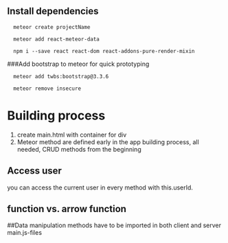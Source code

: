 ## Install dependencies

```
  meteor create projectName
```

```
  meteor add react-meteor-data
```

```
  npm i --save react react-dom react-addons-pure-render-mixin
```
###Add bootstrap to meteor for quick prototyping
```
  meteor add twbs:bootstrap@3.3.6
```

```
  meteor remove insecure
```

# Building process
1.  create main.html with container for div
2.  Meteor method are defined early in the app building process,
    all needed, CRUD methods from the beginning



## Access user

you can access the current user in every method with this.userId.


## function vs. arrow function


##Data manipulation methods have to be imported in both client and server main.js-files
